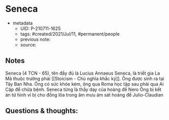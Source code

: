 ---
---

# Seneca

- metadata
	- UID: P-210711-1625
	- tags: #created/2021/Jul/11, #permanent/people 
	- previous note: 
	- source: 

## Notes
Seneca (4 TCN - 65), tên đầy đủ là Lucius Annaeus Seneca, là triết gia La Mã thuộc trường phái [[Stoicism - Chủ nghĩa khắc kỷ]]. Ông được sinh ra tại Tây Ban Nha. Ông có sức khỏe kém, ông qua Roma học tập sau phải qua Ai Cập để chữa bệnh. 
Seneca từng là thầy dạy của hoàng đế Nero
Ông bị kết án tử hình vì bị cho đồng lõa trong âm mưu ám sát hoàng đế Julio-Claudian

## Questions & thoughts:

